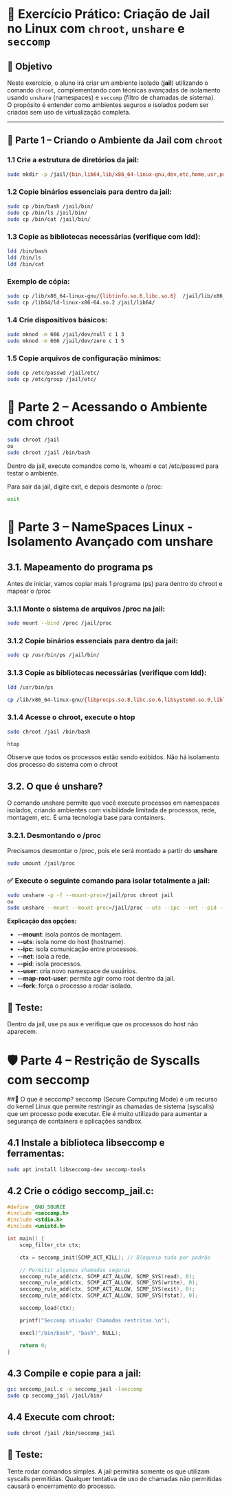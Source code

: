 # 🧪 Exercício Prático: Criação de Jail no Linux com `chroot`, `unshare` e `seccomp`

## 📘 Objetivo

Neste exercício, o aluno irá criar um ambiente isolado (**jail**) utilizando o comando `chroot`, complementando com técnicas avançadas de isolamento usando `unshare` (namespaces) e `seccomp` (filtro de chamadas de sistema).  
O propósito é entender como ambientes seguros e isolados podem ser criados sem uso de virtualização completa.

---

## 🧱 Parte 1 – Criando o Ambiente da Jail com `chroot`

### 1.1 Crie a estrutura de diretórios da jail:

```bash
sudo mkdir -p /jail/{bin,lib64,lib/x86_64-linux-gnu,dev,etc,home,usr,proc}
```


### 1.2 Copie binários essenciais para dentro da jail:

```bash
sudo cp /bin/bash /jail/bin/
sudo cp /bin/ls /jail/bin/
sudo cp /bin/cat /jail/bin/
```

### 1.3 Copie as bibliotecas necessárias (verifique com ldd):

```bash
ldd /bin/bash
ldd /bin/ls
ldd /bin/cat
```

### Exemplo de cópia:
```bash
sudo cp /lib/x86_64-linux-gnu/{libtinfo.so.6,libc.so.6}  /jail/lib/x86_64-linux-gnu/
sudo cp /lib64/ld-linux-x86-64.so.2 /jail/lib64/
```


### 1.4 Crie dispositivos básicos:

```bash
sudo mknod -m 666 /jail/dev/null c 1 3
sudo mknod -m 666 /jail/dev/zero c 1 5
```
### 1.5 Copie arquivos de configuração mínimos:

```bash
sudo cp /etc/passwd /jail/etc/
sudo cp /etc/group /jail/etc/
```


# 🚪 Parte 2 – Acessando o Ambiente com chroot
```bash
sudo chroot /jail
ou
sudo chroot /jail /bin/bash
```
Dentro da jail, execute comandos como ls, whoami e cat /etc/passwd para testar o ambiente.

Para sair da jail, digite exit, e depois desmonte o /proc:
```bash
exit
```

# 🔐 Parte 3 – NameSpaces Linux - Isolamento Avançado com unshare

## 3.1. Mapeamento do programa ps

Antes de iniciar, vamos copiar mais 1 programa (ps) para dentro do chroot e mapear o /proc 

### 3.1.1 Monte o sistema de arquivos /proc na jail:
```bash
sudo mount --bind /proc /jail/proc
```
### 3.1.2 Copie binários essenciais para dentro da jail:

```bash
sudo cp /usr/bin/ps /jail/bin/
```
### 3.1.3 Copie as bibliotecas necessárias (verifique com ldd):

```bash
ldd /usr/bin/ps

cp /lib/x86_64-linux-gnu/{libprocps.so.8,libc.so.6,libsystemd.so.0,liblzma.so.5,libzstd.so.1,liblz4.so.1,libcap.so.2,libgcrypt.so.20,libgpg-error.so.0} /jail/lib/x86_64-linux-gnu/
```

### 3.1.4 Acesse o chroot, execute o htop
```bash
sudo chroot /jail /bin/bash

htop
```
Observe que todos os processos estão sendo exibidos. Não há isolamento dos processo do sistema com o chroot


## 3.2. O que é unshare?
O comando unshare permite que você execute processos em namespaces isolados, criando ambientes com visibilidade limitada de processos, rede, montagem, etc. É uma tecnologia base para containers.

### 3.2.1. Desmontando o /proc
Precisamos desmontar o /proc, pois ele será montado a partir do **unshare**
```bash
sudo umount /jail/proc
```


### ✅ Execute o seguinte comando para isolar totalmente a jail:
```bash
sudo unshare -p -f --mount-proc=/jail/proc chroot jail
ou
sudo unshare --mount --mount-proc=/jail/proc --uts --ipc --net --pid --fork --user --map-root-user chroot /jail /bin/bash
```
**Explicação das opções:**

- **--mount**: isola pontos de montagem.
- **--uts**: isola nome do host (hostname).
- **--ipc**: isola comunicação entre processos.
- **--net**: isola a rede.
- **--pid**: isola processos.
- **--user**: cria novo namespace de usuários.
- **--map-root-user**: permite agir como root dentro da jail.
- **--fork**: força o processo a rodar isolado.

## 🧠 Teste: 
Dentro da jail, use ps aux e verifique que os processos do host não aparecem.

# 🛡️ Parte 4 – Restrição de Syscalls com seccomp
##📘 O que é seccomp?
seccomp (Secure Computing Mode) é um recurso do kernel Linux que permite restringir as chamadas de sistema (syscalls) que um processo pode executar. Ele é muito utilizado para aumentar a segurança de containers e aplicações sandbox.

## 4.1 Instale a biblioteca libseccomp e ferramentas:
```bash
sudo apt install libseccomp-dev seccomp-tools
```
## 4.2 Crie o código seccomp_jail.c:
```C
#define _GNU_SOURCE
#include <seccomp.h>
#include <stdio.h>
#include <unistd.h>

int main() {
    scmp_filter_ctx ctx;

    ctx = seccomp_init(SCMP_ACT_KILL); // Bloqueia tudo por padrão

    // Permitir algumas chamadas seguras
    seccomp_rule_add(ctx, SCMP_ACT_ALLOW, SCMP_SYS(read), 0);
    seccomp_rule_add(ctx, SCMP_ACT_ALLOW, SCMP_SYS(write), 0);
    seccomp_rule_add(ctx, SCMP_ACT_ALLOW, SCMP_SYS(exit), 0);
    seccomp_rule_add(ctx, SCMP_ACT_ALLOW, SCMP_SYS(fstat), 0);

    seccomp_load(ctx);

    printf("Seccomp ativado! Chamadas restritas.\n");

    execl("/bin/bash", "bash", NULL);

    return 0;
}
```
## 4.3 Compile e copie para a jail:
```bash
gcc seccomp_jail.c -o seccomp_jail -lseccomp
sudo cp seccomp_jail /jail/bin/
```
## 4.4 Execute com chroot:
```bash
sudo chroot /jail /bin/seccomp_jail
```
## 🧠 Teste: 
Tente rodar comandos simples. A jail permitirá somente os que utilizam syscalls permitidas. Qualquer tentativa de uso de chamadas não permitidas causará o encerramento do processo.